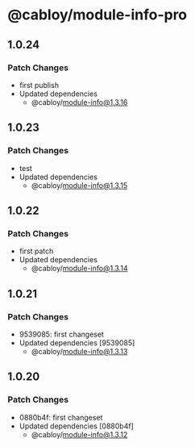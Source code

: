 # @cabloy/module-info-pro

## 1.0.24

### Patch Changes

- first publish
- Updated dependencies
  - @cabloy/module-info@1.3.16

## 1.0.23

### Patch Changes

- test
- Updated dependencies
  - @cabloy/module-info@1.3.15

## 1.0.22

### Patch Changes

- first patch
- Updated dependencies
  - @cabloy/module-info@1.3.14

## 1.0.21

### Patch Changes

- 9539085: first changeset
- Updated dependencies [9539085]
  - @cabloy/module-info@1.3.13

## 1.0.20

### Patch Changes

- 0880b4f: first changeset
- Updated dependencies [0880b4f]
  - @cabloy/module-info@1.3.12
